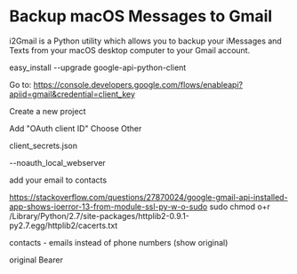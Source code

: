 # Backup macOS Messages to Gmail

i2Gmail is a Python utility which allows you to backup your iMessages and Texts from your macOS desktop computer to your Gmail account.

easy_install --upgrade google-api-python-client


Go to:
https://console.developers.google.com/flows/enableapi?apiid=gmail&credential=client_key

Create a new project

Add "OAuth client ID"
Choose Other

client_secrets.json

--noauth_local_webserver

add your email to contacts

https://stackoverflow.com/questions/27870024/google-gmail-api-installed-app-shows-ioerror-13-from-module-ssl-py-w-o-sudo
sudo chmod o+r /Library/Python/2.7/site-packages/httplib2-0.9.1-py2.7.egg/httplib2/cacerts.txt

contacts - emails instead of phone numbers (show original)



original Bearer
